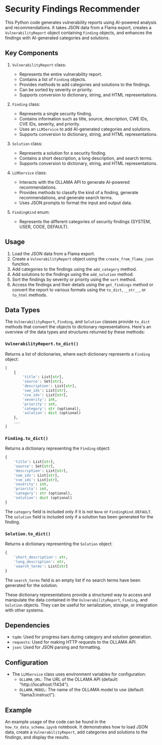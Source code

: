 # Security Findings Recommender

This Python code generates vulnerability reports using AI-powered analysis and recommendations. It takes JSON data from a Flama export, creates a `VulnerabilityReport` object containing `Finding` objects, and enhances the findings with AI-generated categories and solutions.

## Key Components

1. `VulnerabilityReport` class:
   - Represents the entire vulnerability report.
   - Contains a list of `Finding` objects.
   - Provides methods to add categories and solutions to the findings.
   - Can be sorted by severity or priority.
   - Supports conversion to dictionary, string, and HTML representations.

2. `Finding` class:
   - Represents a single security finding.
   - Contains information such as title, source, description, CWE IDs, CVE IDs, severity, and priority.
   - Uses an `LLMService` to add AI-generated categories and solutions.
   - Supports conversion to dictionary, string, and HTML representations.

3. `Solution` class:
   - Represents a solution for a security finding.
   - Contains a short description, a long description, and search terms.
   - Supports conversion to dictionary, string, and HTML representations.

4. `LLMService` class:
   - Interacts with the OLLAMA API to generate AI-powered recommendations.
   - Provides methods to classify the kind of a finding, generate recommendations, and generate search terms.
   - Uses JSON prompts to format the input and output data.

5. `FindingKind` enum:
   - Represents the different categories of security findings (SYSTEM, USER, CODE, DEFAULT).

## Usage

1. Load the JSON data from a Flama export.
2. Create a `VulnerabilityReport` object using the `create_from_flama_json` function.
3. Add categories to the findings using the `add_category` method.
4. Add solutions to the findings using the `add_solution` method.
5. Sort the findings by severity or priority using the `sort` method.
6. Access the findings and their details using the `get_findings` method or convert the report to various formats using the `to_dict`, `__str__`, or `to_html` methods.

## Data Types

The `VulnerabilityReport`, `Finding`, and `Solution` classes provide `to_dict` methods that convert the objects to dictionary representations. Here's an overview of the data types and structures returned by these methods:

### `VulnerabilityReport.to_dict()`

Returns a list of dictionaries, where each dictionary represents a `Finding` object:

```python
[
    {
        'title': List[str],
        'source': Set[str],
        'description': List[str],
        'cwe_ids': List[str],
        'cve_ids': List[str],
        'severity': int,
        'priority': int,
        'category': str (optional),
        'solution': dict (optional)
    },
    ...
]
```

### `Finding.to_dict()`

Returns a dictionary representing the `Finding` object:

```python
{
    'title': List[str],
    'source': Set[str],
    'description': List[str],
    'cwe_ids': List[str],
    'cve_ids': List[str],
    'severity': int,
    'priority': int,
    'category': str (optional),
    'solution': dict (optional)
}
```

The `category` field is included only if it is not `None` or `FindingKind.DEFAULT`. The `solution` field is included only if a solution has been generated for the finding.

### `Solution.to_dict()`

Returns a dictionary representing the `Solution` object:

```python
{
    'short_description': str,
    'long_description': str,
    'search_terms': List[str]
}
```

The `search_terms` field is an empty list if no search terms have been generated for the solution.

These dictionary representations provide a structured way to access and manipulate the data contained in the `VulnerabilityReport`, `Finding`, and `Solution` objects. They can be useful for serialization, storage, or integration with other systems.

## Dependencies

- `tqdm`: Used for progress bars during category and solution generation.
- `requests`: Used for making HTTP requests to the OLLAMA API.
- `json`: Used for JSON parsing and formatting.

## Configuration

- The `LLMService` class uses environment variables for configuration:
  - `OLLAMA_URL`: The URL of the OLLAMA API (default: "http://localhost:11434").
  - `OLLAMA_MODEL`: The name of the OLLAMA model to use (default: "llama3:instruct").

## Example

An example usage of the code can be found in the `how_to_data_schema.ipynb` notebook. It demonstrates how to load JSON data, create a `VulnerabilityReport`, add categories and solutions to the findings, and display the results.